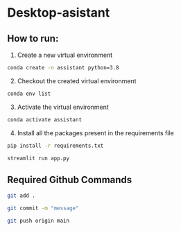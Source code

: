 # Desktop-asistant
## How to run:

1. Create a new virtual environment

```bash
conda create -n assistant python=3.8

```

2. Checkout the created virtual environment

```bash
conda env list

```

3. Activate the virtual environment

```bash
conda activate assistant 

```

4. Install all the packages present in the requirements file


```bash
pip install -r requirements.txt

```

```bash
streamlit run app.py

```



## Required Github Commands

```bash
git add .

git commit -m "message"

git push origin main
```